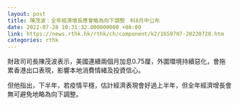 ```yaml
---
layout: post
title: 陳茂波：全年經濟增長應會略為向下調整　料8月中公布
date: 2022-07-28 10:31:32.000000000 +08:00
link: https://news.rthk.hk/rthk/ch/component/k2/1659707-20220728.htm
categories: rthk
---
```


財政司司長陳茂波表示，美國連續兩個月加息0.75厘，外圍環境持續惡化，會拖累香港出口表現，影響本地消費情緒及投資信心。

但他指出，下半年，若疫情平穩，估計經濟表現會好過上半年，但全年經濟增長會無可避免地略為向下調整。
